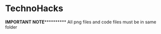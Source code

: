 # TechnoHacks
******************IMPORTANT NOTE****************************
All png files and code files must be in same folder
